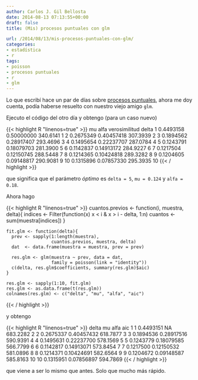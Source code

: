 ```yaml
---
author: Carlos J. Gil Bellosta
date: 2014-08-13 07:13:55+00:00
draft: false
title: (Mis) procesos puntuales con glm

url: /2014/08/13/mis-procesos-puntuales-con-glm/
categories:
- estadística
- r
tags:
- poisson
- procesos puntuales
- r
- glm
---
```


Lo que escribí hace un par de días sobre [procesos puntuales](http://www.datanalytics.com/2014/08/11/procesos-puntuales-una-primera-aproximacion/), ahora me doy cuenta, podía haberse resuelto con nuestro viejo amigo `glm`.

Ejecuto el código del otro día y obtengo (para un caso nuevo)

{{< highlight R "linenos=true" >}}
          mu       alfa verosimilitud delta
    1  0.4493158 0.50000000      340.6141     1
    2  0.2675349 0.40457418      307.3939     2
    3  0.1894562 0.28917407      293.4696     3
    4  0.1495654 0.22237707      287.0784     4
    5  0.1243791 0.18079703      281.3900     5
    6  0.1142837 0.14913172      284.9227     6
    7  0.1217504 0.12150745      288.5448     7
    8  0.1214365 0.10424818      289.3282     8
    9  0.1204605 0.09148817      290.9081     9
    10 0.1315896 0.07857330      295.3935    10</code>
{{< / highlight >}}

que significa que el parámetro _óptimo_ es `delta = 5`, `mu = 0.124` y `alfa = 0.18`.

Ahora hago

{{< highlight R "linenos=true" >}}
    cuantos.previos <- function(i, muestra, delta){
      indices <- Filter(function(x) x < i & x > i - delta, 1:n)
      cuantos <- sum(muestra[indices])
    }

    fit.glm <- function(delta){
      prev <- sapply(1:length(muestra),
                     cuantos.previos, muestra, delta)
      dat  <- data.frame(muestra = muestra, prev = prev)

      res.glm <- glm(muestra ~ prev, data = dat,
                     family = poisson(link = "identity"))
      c(delta, res.glm$coefficients, summary(res.glm)$aic)
    }

    res.glm <- sapply(1:10, fit.glm)
    res.glm <- as.data.frame(t(res.glm))
    colnames(res.glm) <- c("delta", "mu", "alfa", "aic")
{{< / highlight >}}

y obtengo

{{< highlight R "linenos=true" >}}
    delta        mu       alfa      aic
    1      1 0.4493151         NA 683.2282
    2      2 0.2675337 0.40457432 618.7877
    3      3 0.1894536 0.28917516 590.9391
    4      4 0.1495631 0.22237700 578.1569
    5      5 0.1243779 0.18079585 566.7799
    6      6 0.1142817 0.14913071 573.8454
    7      7 0.1217500 0.12150532 581.0896
    8      8 0.1214371 0.10424691 582.6564
    9      9 0.1204672 0.09148587 585.8163
    10    10 0.1315951 0.07856897 594.7869
{{< / highlight >}}

que viene a ser lo mismo que antes. Solo que mucho más rápido.
